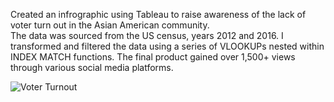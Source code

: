 Created an infrographic using Tableau to raise awareness of the lack of voter turn out in the Asian American community.  
The data was sourced from the US census, years 2012 and 2016. I transformed and filtered the data using a series of VLOOKUPs nested within INDEX MATCH functions. 
The final product gained over 1,500+ views through various social media platforms.

![Voter Turnout](https://imgur.com/a/1hVkTs8)
